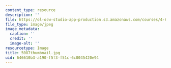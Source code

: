 ```yaml
---
content_type: resource
description: ''
file: https://ol-ocw-studio-app-production.s3.amazonaws.com/courses/4-614-religious-architecture-and-islamic-cultures-fall-2002/646610b3a190f5f3f51c6c0045420e94_5087thumbnail.jpg
file_type: image/jpeg
image_metadata:
  caption: ''
  credit: ''
  image-alt: ''
resourcetype: Image
title: 5087thumbnail.jpg
uid: 646610b3-a190-f5f3-f51c-6c0045420e94
---
```

